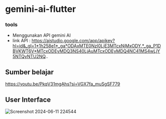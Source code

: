 # gemini-ai-flutter
### tools
- Menggunakan API gemini AI
- link API : https://aistudio.google.com/app/apikey?hl=id&_gl=1*1h258e1*_ga*ODAxMTE0NzI0LjE3MTcxNjMxODY.*_ga_P1DBVKWT6V*MTcxODEyMDQ3NS40LjAuMTcxODEyMDQ4NC41MS4wLjY5NTQyNTU2NQ..
## Sumber belajar
https://youtu.be/PkqV31mgAhs?si=VGX7fa_muSgSF779
## User Interface
![Screenshot 2024-06-11 224544](https://github.com/MuhammadFerrySofianshah/Gemini_AI_FlutterApp/assets/113429157/89423e9a-2f7c-442b-b371-5fcc17f37deb)
